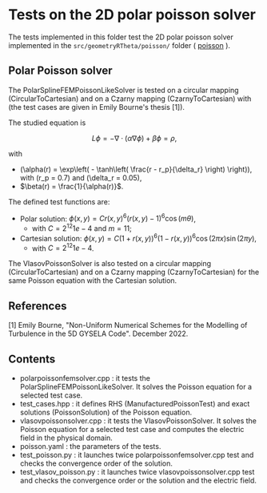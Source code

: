 # Tests on the 2D polar poisson solver


The tests implemented in this folder test the 2D polar poisson solver implemented in the `src/geometryRTheta/poisson/` folder 
( [poisson](./../../../src/geometryRTheta/poisson/README.md) ).


## Polar Poisson solver

The PolarSplineFEMPoissonLikeSolver is tested on a circular mapping (CircularToCartesian) and on a Czarny mapping (CzarnyToCartesian) with
(the test cases are given in Emily Bourne's thesis [1]). 

The studied equation is

$$L\phi = - \nabla \cdot (\alpha \nabla \phi) + \beta \phi = \rho, $$

with  
 * \(\alpha(r) = \exp\left( - \tanh\left( \frac{r - r_p}{\delta_r} \right) \right)\), with \(r_p = 0.7\) and \(\delta_r = 0.05\), 
 * $\beta(r) = \frac{1}{\alpha(r)}$. 


The defined test functions are: 

 * Polar solution: $\phi(x, y) = C r(x,y)^6 (r(x,y) -1)^6 \cos(m\theta)$,
 	* with $C = 2^{12}1e-4$ and $m = 11$; 
 * Cartesian solution: $\phi(x,y) = C (1+r(x,y))^6  (1 - r(x,y))^6 \cos(2\pi x) \sin(2\pi y)$, 
 	* with  $C = 2^{12}1e-4$. 
 	
 	
The VlasovPoissonSolver is also tested on a circular mapping (CircularToCartesian) and on a Czarny mapping (CzarnyToCartesian) 
for the same Poisson equation with the Cartesian solution. 
 		
 		
 		
 		
 		

## References 

[1] Emily Bourne, "Non-Uniform Numerical Schemes for the Modelling of Turbulence in the 5D GYSELA Code". December 2022.



## Contents

 * polarpoissonfemsolver.cpp : it tests the PolarSplineFEMPoissonLikeSolver. It solves the Poisson equation for a selected test case.
 * test\_cases.hpp : it defines RHS (ManufacturedPoissonTest) and exact solutions (PoissonSolution) of the Poisson equation. 
 * vlasovpoissonsolver.cpp : it tests the VlasovPoissonSolver. It solves the Poisson equation for a selected test case and computes the electric field in the physical domain.
 * poisson.yaml : the parameters of the tests.
 * test\_poisson.py : it launches twice polarpoissonfemsolver.cpp test and checks the convergence order of the solution.  
 * test\_vlasov\_poisson.py : it launches twice vlasovpoissonsolver.cpp test and checks the convergence order or the solution and the electric field. 



